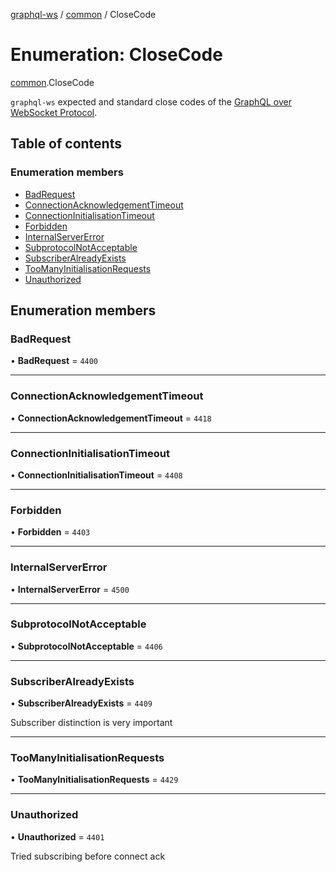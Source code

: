 [graphql-ws](../README.md) / [common](../modules/common.md) / CloseCode

# Enumeration: CloseCode

[common](../modules/common.md).CloseCode

`graphql-ws` expected and standard close codes of the [GraphQL over WebSocket Protocol](/PROTOCOL.md).

## Table of contents

### Enumeration members

- [BadRequest](common.CloseCode.md#badrequest)
- [ConnectionAcknowledgementTimeout](common.CloseCode.md#connectionacknowledgementtimeout)
- [ConnectionInitialisationTimeout](common.CloseCode.md#connectioninitialisationtimeout)
- [Forbidden](common.CloseCode.md#forbidden)
- [InternalServerError](common.CloseCode.md#internalservererror)
- [SubprotocolNotAcceptable](common.CloseCode.md#subprotocolnotacceptable)
- [SubscriberAlreadyExists](common.CloseCode.md#subscriberalreadyexists)
- [TooManyInitialisationRequests](common.CloseCode.md#toomanyinitialisationrequests)
- [Unauthorized](common.CloseCode.md#unauthorized)

## Enumeration members

### BadRequest

• **BadRequest** = `4400`

___

### ConnectionAcknowledgementTimeout

• **ConnectionAcknowledgementTimeout** = `4418`

___

### ConnectionInitialisationTimeout

• **ConnectionInitialisationTimeout** = `4408`

___

### Forbidden

• **Forbidden** = `4403`

___

### InternalServerError

• **InternalServerError** = `4500`

___

### SubprotocolNotAcceptable

• **SubprotocolNotAcceptable** = `4406`

___

### SubscriberAlreadyExists

• **SubscriberAlreadyExists** = `4409`

Subscriber distinction is very important

___

### TooManyInitialisationRequests

• **TooManyInitialisationRequests** = `4429`

___

### Unauthorized

• **Unauthorized** = `4401`

Tried subscribing before connect ack
